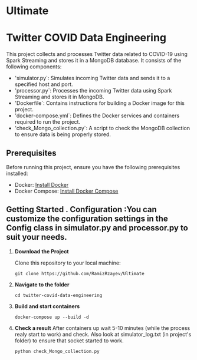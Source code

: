 # Ultimate
# Twitter COVID Data Engineering

This project collects and processes Twitter data related to COVID-19 using Spark Streaming and stores it in a MongoDB database. It consists of the following components:

- 'simulator.py`: Simulates incoming Twitter data and sends it to a specified host and port.
- 'processor.py`: Processes the incoming Twitter data using Spark Streaming and stores it in MongoDB.
- 'Dockerfile`: Contains instructions for building a Docker image for this project.
- 'docker-compose.yml`: Defines the Docker services and containers required to run the project.
- 'check_Mongo_collection.py`: A script to check the MongoDB collection to ensure data is being properly stored.

## Prerequisites

Before running this project, ensure you have the following prerequisites installed:

- Docker: [Install Docker](https://docs.docker.com/get-docker/)
- Docker Compose: [Install Docker Compose](https://docs.docker.com/compose/install/)

## Getting Started .   Configuration :You can customize the configuration settings in the Config class in simulator.py and processor.py to suit your needs. 	


1. **Download the Project**

   Clone this repository to your local machine:

   `git clone https://github.com/RamizRzayev/Ultimate`
   
2. **Navigate to the folder**    
   
   `cd twitter-covid-data-engineering`

3. **Build and start containers** 
    
   `docker-compose up --build -d`

 	
4. **Check a result** 
    After containers up wait 5-10 minutes (while the process realy start to work) and  check.
    Also look at simulator_log.txt (in project's folder) to ensure that socket started to work.
	
   `python check_Mongo_collection.py`